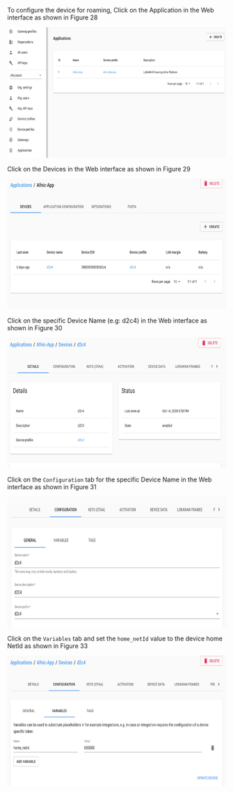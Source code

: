 
To configure the device for roaming, Click on  the Application in the Web interface as shown in Figure 28

<p align="center">
  <img width="760" height="300" src="https://github.com/afnic/IoTRoam-Tutorial/blob/master/Images/Fig28.png?raw=true">
</p>

Click on  the Devices in the Web interface as shown in Figure 29

<p align="center">
  <img width="760" height="300" src="https://github.com/afnic/IoTRoam-Tutorial/blob/master/Images/Fig29.png?raw=true">
</p>

Click on the specific Device Name (e.g: d2c4) in the Web interface as shown in Figure 30

<p align="center">
  <img width="760" height="300" src="https://github.com/afnic/IoTRoam-Tutorial/blob/master/Images/Fig30.png?raw=true">
</p>

Click on the `Configuration` tab for the specific Device Name  in the Web interface as shown in Figure 31

<p align="center">
  <img width="760" height="300" src="https://github.com/afnic/IoTRoam-Tutorial/blob/master/Images/Fig31.png?raw=true">
</p>

Click on the `Variables` tab and set the `home_netId` value to the device home NetId as shown in Figure 33


<p align="center">
  <img width="760" height="300" src="https://github.com/afnic/IoTRoam-Tutorial/blob/master/Images/Fig33.png?raw=true">
</p>
